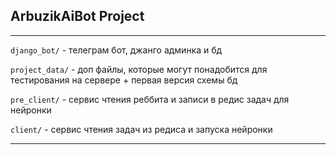 ## ArbuzikAiBot Project

---

`django_bot/` - телеграм бот, джанго админка и бд

`project_data/` - доп файлы, которые могут понадобится для тестирования на сервере + первая версия схемы бд

`pre_client/` - сервис чтения реббита и записи в редис задач для нейронки

`client/` - сервис чтения задач из редиса и запуска нейронки

---

